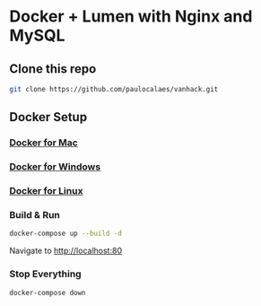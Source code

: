 # Docker + Lumen with Nginx and MySQL

## Clone this repo

```bash
git clone https://github.com/paulocalaes/vanhack.git
```


## Docker Setup

### [Docker for Mac](https://docs.docker.com/docker-for-mac/)

### [Docker for Windows](https://docs.docker.com/docker-for-windows/)

### [Docker for Linux](https://docs.docker.com/engine/installation/linux/)

### Build & Run

```bash
docker-compose up --build -d
```

Navigate to [http://localhost:80](http://localhost:80) 


### Stop Everything

```bash
docker-compose down
```